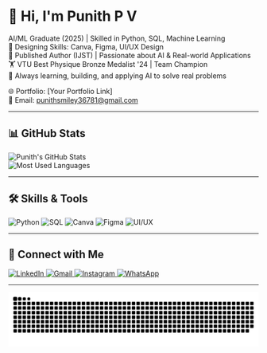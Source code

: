 # 👋 Hi, I'm Punith P V  

AI/ML Graduate (2025) | Skilled in Python, SQL, Machine Learning  
🎨 Designing Skills: Canva, Figma, UI/UX Design  
📄 Published Author (IJST) | Passionate about AI & Real-world Applications  
🏋️ VTU Best Physique Bronze Medalist '24 | Team Champion  
🚀 Always learning, building, and applying AI to solve real problems  

🌐 Portfolio: [Your Portfolio Link]  
📧 Email: punithsmiley36781@gmail.com 

---

## 📊 GitHub Stats  
![Punith's GitHub Stats](https://github-readme-stats.vercel.app/api?username=Punith1388&show_icons=true&theme=radical)  
![Most Used Languages](https://github-readme-stats.vercel.app/api/top-langs/?username=Punith1388&layout=compact&theme=radical)  

---

## 🛠 Skills & Tools  
<p align="left">
  <img src="https://cdn.jsdelivr.net/gh/devicons/devicon/icons/python/python-original.svg" alt="Python" width="50" height="50"/>
  <img src="https://cdn.jsdelivr.net/gh/devicons/devicon/icons/postgresql/postgresql-original.svg" alt="SQL" width="50" height="50"/>
  <img src="https://img.icons8.com/color/48/000000/canva.png" alt="Canva" width="50" height="50"/>
  <img src="https://cdn.jsdelivr.net/gh/devicons/devicon/icons/figma/figma-original.svg" alt="Figma" width="50" height="50"/>
  <img src="https://img.icons8.com/fluency/48/000000/design.png" alt="UI/UX" width="50" height="50"/>
</p>

---

## 🔗 Connect with Me  
<p align="left">
  <a href="YOUR_LINKEDIN_URL" target="_blank">
    <img src="https://cdn.jsdelivr.net/gh/devicons/devicon/icons/linkedin/linkedin-original.svg" alt="LinkedIn" width="50" height="50"/>
  </a>
  <a href="mailto:YOUR_EMAIL" target="_blank">
    <img src="https://img.icons8.com/color/48/000000/gmail-new.png" alt="Gmail" width="50" height="50"/>
  </a>
  <a href="YOUR_INSTAGRAM_URL" target="_blank">
    <img src="https://img.icons8.com/fluency/48/000000/instagram-new.png" alt="Instagram" width="50" height="50"/>
  </a>
  <a href="YOUR_WHATSAPP_URL" target="_blank">
    <img src="https://img.icons8.com/color/48/000000/whatsapp.png" alt="WhatsApp" width="50" height="50"/>
  </a>
</p>


---

![Snake animation](https://github.com/Platane/snk/raw/output/github-contribution-grid-snake.svg)
